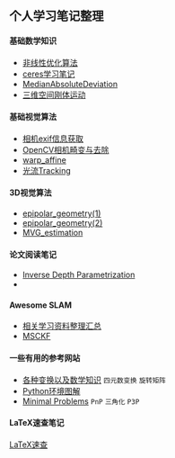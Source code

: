## 个人学习笔记整理

#### 基础数学知识

+ [非线性优化算法](./math/非线性优化求解.md)
+ [ceres学习笔记](./math/ceres学习笔记.md)
+ [MedianAbsoluteDeviation](./math/MedianAbsoluteDeviation.md)
+ [三维空间刚体运动](./math/三维空间刚体运动笔记整理.md)

#### 基础视觉算法

+ [相机exif信息获取](./vision_basic/camera_exif_information.md)
+ [OpenCV相机畸变与去除](./vision_basic/OpenCV相机畸变与去畸变.md)
+ [warp_affine](./vision_basic/warp_affine.md)
+ [光流Tracking](./vision_basic/KLT.txt)

#### 3D视觉算法

+ [epipolar_geometry(1)](./mvg/三维空间刚体运动笔记整理.md)
+ [epipolar_geometry(2)](./mvg/epipolar_geometry_3dvision.md)
+ [MVG_estimation](./mvg/估计问题.md)

#### 论文阅读笔记

+ [Inverse Depth Parametrization](./papers/单目SLAM中逆深度参数化.md)
+ 


#### Awesome SLAM
+ [相关学习资料整理汇总](./awesome_slam/slam_vio_资料整理.md)
+ [MSCKF](./awesome_slam/msckf.md)


#### 一些有用的参考网站
+ [各种变换以及数学知识](http://www.euclideanspace.com/) `四元数变换` `旋转矩阵`
+ [Python环境图解](https://xkcd.com/) 
+ [Minimal Problems](http://cmp.felk.cvut.cz/mini/) `PnP` `三角化` `P3P`

#### LaTeX速查笔记
[LaTeX速查](./latex.md)
